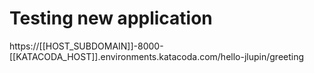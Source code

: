 # Testing new application



https://[[HOST_SUBDOMAIN]]-8000-[[KATACODA_HOST]].environments.katacoda.com/hello-jlupin/greeting